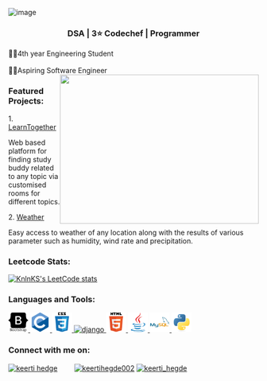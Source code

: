 ![image](https://github.com/rohzzn/rohzzn/assets/47408756/a6109617-9103-4e0c-aaf1-1ac6b5fd06e3)


<h3 align="center">DSA | 3⭐ Codechef | Programmer</h3>


👩‍🎓4th year Engineering Student <br><br>
👩‍💻Aspiring Software Engineer 
<img align="right" width="400px" height="300px" src="https://cdn.dribbble.com/users/394112/screenshots/14799647/media/62b03574edf6b11d5ecc9dc0d4bc5756.jpg">

<h3 align="left">Featured Projects: </h3>
1. <a href="https://github.com/keertihegde002/learnTogether">LearnTogether</a><p> Web based platform for finding study buddy related to any topic via customised rooms for different topics.</p>
2. <a href="https://github.com/your_username/project2">Weather</a><p> Easy access to weather of any location along with the results of various parameter such as humidity, wind rate and precipitation. </p>

<h3 align="left">Leetcode Stats:</h3>

[![KnlnKS's LeetCode stats](https://leetcode-stats-six.vercel.app/?username=keerti_hegde&theme=dark)](https://github.com/KnlnKS/leetcode-stats)
<h3 align="left">Languages and Tools:</h3>
<p align="left"> <a href="https://getbootstrap.com" target="_blank" rel="noreferrer"> <img src="https://raw.githubusercontent.com/devicons/devicon/master/icons/bootstrap/bootstrap-plain-wordmark.svg" alt="bootstrap" width="40" height="40"/> </a> <a href="https://www.cprogramming.com/" target="_blank" rel="noreferrer"> <img src="https://raw.githubusercontent.com/devicons/devicon/master/icons/c/c-original.svg" alt="c" width="40" height="40"/> </a> <a href="https://www.w3schools.com/css/" target="_blank" rel="noreferrer"> <img src="https://raw.githubusercontent.com/devicons/devicon/master/icons/css3/css3-original-wordmark.svg" alt="css3" width="40" height="40"/> </a> <a href="https://www.djangoproject.com/" target="_blank" rel="noreferrer"> <img src="https://cdn.worldvectorlogo.com/logos/django.svg" alt="django" width="40" height="40"/> </a> <a href="https://www.w3.org/html/" target="_blank" rel="noreferrer"> <img src="https://raw.githubusercontent.com/devicons/devicon/master/icons/html5/html5-original-wordmark.svg" alt="html5" width="40" height="40"/> </a> <a href="https://www.java.com" target="_blank" rel="noreferrer"> <img src="https://raw.githubusercontent.com/devicons/devicon/master/icons/java/java-original.svg" alt="java" width="40" height="40"/> </a> <a href="https://www.mysql.com/" target="_blank" rel="noreferrer"> <img src="https://raw.githubusercontent.com/devicons/devicon/master/icons/mysql/mysql-original-wordmark.svg" alt="mysql" width="40" height="40"/> </a> <a href="https://www.python.org" target="_blank" rel="noreferrer"> <img src="https://raw.githubusercontent.com/devicons/devicon/master/icons/python/python-original.svg" alt="python" width="40" height="40"/> </a> </p>


<h3 align="left">Connect with me on:</h3>
<p align="left">
<a  href="https://linkedin.com/in/keerti hedge" target="blank"><img align="center" src="https://raw.githubusercontent.com/rahuldkjain/github-profile-readme-generator/master/src/images/icons/Social/linked-in-alt.svg" alt="keerti hedge" height="30" width="40"  style="margin-right: 30px ;" /></a>   </t>
<a href="https://www.codechef.com/users/keertihegde002" target="blank"><img align="center" src="https://cdn.jsdelivr.net/npm/simple-icons@3.1.0/icons/codechef.svg" alt="keertihegde002" height="30" width="40" /></a>
<a href="https://www.leetcode.com/keerti_hegde" target="blank"><img align="center" src="https://raw.githubusercontent.com/rahuldkjain/github-profile-readme-generator/master/src/images/icons/Social/leet-code.svg" alt="keerti_hegde" height="30" width="40" /></a>
</p>
<br>
